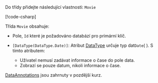 Do třídy přidejte následující vlastnosti: `Movie`

[!code-csharp[](~/tutorials/first-mvc-app/start-mvc/sample/MvcMovie22/Models/Movie.cs?name=snippet1)]

Třída `Movie` obsahuje:

* Pole, `Id` které je požadováno databází pro primární klíč.
* `[DataType(DataType.Date)]`: Atribut [DataType](/dotnet/api/microsoft.aspnetcore.mvc.dataannotations.internal.datatypeattributeadapter) určuje typ dat`Date`( ). S tímto atributem:

  * Uživatel nemusí zadávat informace o čase do pole data.
  * Zobrazí se pouze datum, nikoli informace o čase.

[DataAnnotations](/dotnet/api/system.componentmodel.dataannotations) jsou zahrnuty v pozdější kurz.